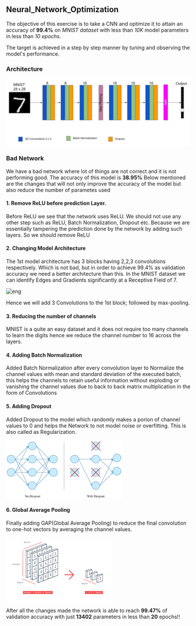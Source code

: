 ## Neural_Network_Optimization

The objective of this exercise is to take a CNN and optimize it to attain an accuracy of **99.4%** on *MNIST dataset* with less than *10K* model parameters in less than *10 epochs*.

The target is achieved in a step by step manner by tuning and observing the model's performance.




### Architecture

![architecture](images/architecture.png)


### Bad Network

We have a bad network where lot of things are not correct and it is not performing good. The accuracy of this model is **38.95%** Below mentioned are the changes that will not only improve the accuracy of the model but also reduce the number of parametes used


#### 1. Remove ReLU before prediction Layer.

Before ReLU we see that the network uses ReLU. We should not use any other step such as ReLU, Batch Normalization, Dropout etc. Because we are essentially tampering the prediction done by the network by adding such layers. So we should remove ReLU


#### 2. Changing Model Architecture

The 1st model architecture has 3 blocks having 2,2,3 convolutions respectively. Which is not bad, but in order to achieve 99.4% as validation accuracy we need a better architecture than this. In the MNIST dataset we can identify Edges and Gradients significantly at a Receptive Field of 7.

![eng](images/eng.png)

Hence we will add 3 Convolutions to the 1st block; followed by max-pooling.

#### 3. Reducing the number of channels

MNIST is a quite an easy dataset and it does not require too many channels to learn the digits hence we reduce the channel number to 16 across the layers.


#### 4. Adding Batch Normalization

Added Batch Normalization after every convolution layer to Normalize the channel values with mean and standard deviation of the executed batch, this helps the channels to retain useful information without exploding or vanishing the channel values due to back to back matrix multiplication in the form of Convolutions

#### 5. Adding Dropout

Added Dropout to the model which randomly makes a porion of channel values to 0 and helps the Network to not model noise or overfitting. This is also called as Regularization.

![dropout](images/dropout.png)

#### 6. Global Average Pooling

Finally adding GAP(Global Average Pooling) to reduce the final convolution to one-hot vectors by averaging the channel values.

![gap](images/gap.png)


After all the changes made the network is able to reach **99.47%** of validation accuracy with just **13402** parameters in less than **20** epochs!!
 